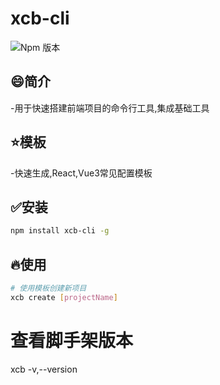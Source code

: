 # xcb-cli
![Npm 版本](https://img.shields.io/badge/xcb-cli_v0.0.0.1-green)

## 😄简介
-用于快速搭建前端项目的命令行工具,集成基础工具

## ⭐模板
-快速生成,React,Vue3常见配置模板

## ✅安装
```bash
npm install xcb-cli -g 
```

## 🔥使用

```bash
# 使用模板创建新项目
xcb create [projectName]
```

# 查看脚手架版本
xcb -v,--version

